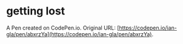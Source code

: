 # getting lost

A Pen created on CodePen.io. Original URL: [https://codepen.io/ian-gla/pen/abxrzYa](https://codepen.io/ian-gla/pen/abxrzYa).

